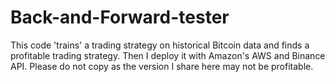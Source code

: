 # Back-and-Forward-tester
This code 'trains' a trading strategy on historical Bitcoin data and finds a profitable trading strategy. Then I deploy it with Amazon's AWS and Binance API. Please do not copy as the version I share here may not be profitable.
